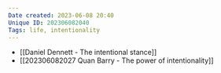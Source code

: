 ```yaml
---
Date created: 2023-06-08 20:40
Unique ID: 202306082040
Tags: life, intentionality
---
```

- [[Daniel Dennett - The intentional stance]]
- [[202306082027 Quan Barry - The power of intentionality]]